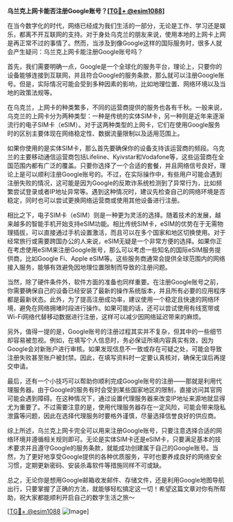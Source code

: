 **乌兰克上网卡能否注册Google账号？[[TG💪+ @esim1088](https://t.me/s/esim1088)]**

在当今数字化的时代，网络已经成为我们生活的一部分，无论是工作、学习还是娱乐，都离不开互联网的支持。对于身处乌克兰的朋友来说，使用本地的上网卡上网是再正常不过的事情了。然而，当涉及到像Google这样的国际服务时，很多人就会产生疑问：乌兰克上网卡能注册Google账号吗？

首先，我们需要明确一点，Google是一个全球化的服务平台，理论上，只要你的设备能够连接到互联网，并且符合Google的服务条款，那么就可以注册Google账号。但是，实际情况可能会受到多种因素的影响，比如地理位置、网络环境以及当地的政策法规等。

在乌克兰，上网卡的种类繁多，不同的运营商提供的服务也各有千秋。一般来说，乌克兰的上网卡分为两种类型：一种是传统的实体SIM卡，另一种则是近年来逐渐流行的电子SIM卡（eSIM）。对于这两种类型的上网卡，它们在使用Google服务时的区别主要体现在网络稳定性、数据流量限制以及适用范围上。

如果你使用的是实体SIM卡，那么首先要确保你的设备支持该运营商的频段。乌克兰的主要移动通信运营商包括Lifeline、Kyivstar和Vodafone等，这些运营商在全国范围内都有广泛的覆盖。只要你选择了一个合适的套餐，并且网络信号良好，理论上是可以顺利注册Google账号的。不过，在实际操作中，有些用户可能会遇到注册失败的情况，这可能是因为Google的反欺诈系统检测到了异常行为，比如频繁尝试登录或者IP地址异常等。遇到这种情况时，建议先检查自己的网络环境是否稳定，同时也可以尝试更换网络运营商或使用其他设备进行注册。

相比之下，电子SIM卡（eSIM）则是一种更为灵活的选择。随着技术的发展，越来越多的智能手机开始支持eSIM功能。相比传统SIM卡，eSIM的优势在于无需物理插拔，可以直接通过手机设置激活，而且可以在多个国家和地区切换使用。对于经常旅行或需要跨国办公的人来说，eSIM无疑是一个非常方便的选择。如果你正在考虑使用eSIM来注册Google账号，那么可以考虑一些知名的国际eSIM服务提供商，比如Google Fi、Apple eSIM等。这些服务商通常会提供全球范围内的网络接入服务，能够有效避免因地理位置限制而导致的注册问题。

当然，除了硬件条件外，软件方面的准备也同样重要。在注册Google账号之前，你需要确保自己的设备已经安装了最新的操作系统版本，并且所有必要的应用程序都是最新状态。此外，为了提高注册成功率，建议使用一个稳定且快速的网络环境，避免在网络拥堵时段进行操作。如果可能的话，还可以尝试使用有线宽带或Wi-Fi网络代替移动数据进行注册，这样可以减少因网络延迟带来的麻烦。

另外，值得一提的是，Google账号的注册过程其实并不复杂，但其中的一些细节却容易被忽视。例如，在填写个人信息时，务必保证所填内容真实有效，因为Google会对新账户进行审核。如果发现信息不一致或存在可疑之处，可能会导致注册失败甚至账户被封禁。因此，在填写资料时一定要认真核对，确保无误后再提交申请。

最后，还有一个小技巧可以帮助你顺利完成Google账号的注册——那就是利用代理服务器。由于Google的服务有时会受到某些国家地区的限制，直接访问其官网可能会遇到障碍。在这种情况下，通过设置代理服务器来改变IP地址来源地就显得尤为重要了。不过需要注意的是，使用代理服务器存在一定风险，可能会带来隐私泄露等问题，因此在选择代理服务时要格外谨慎，尽量选择信誉良好的供应商。

综上所述，乌兰克上网卡完全可以用来注册Google账号，只要注意选择合适的网络环境并遵循相关规则即可。无论是实体SIM卡还是eSIM卡，只要满足基本的技术要求并且遵守Google的服务条款，就能成功创建属于自己的Google账号。当然，为了更好地享受Google提供的各种优质服务，平时也要养成良好的网络安全习惯，定期更新密码、安装杀毒软件等措施同样不可或缺。

总之，无论你是想用Google邮箱收发邮件、存储文件，还是利用Google地图导航出行，只要掌握了正确的方法，就能够轻松搞定这一切！希望这篇文章对你有所帮助，祝大家都能顺利开启自己的数字生活之旅～

[[TG💪+ @esim1088](https://t.me/s/esim1088) ![Image](https://i.postimg.cc/4NQfJmqS/Snipaste-2025-05-13-00-14-12.png)]